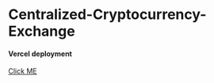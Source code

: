 # Centralized-Cryptocurrency-Exchange

#### Vercel deployment 
[Click ME](centralized-cryptocurrency-exchange-3zim.vercel.app)

